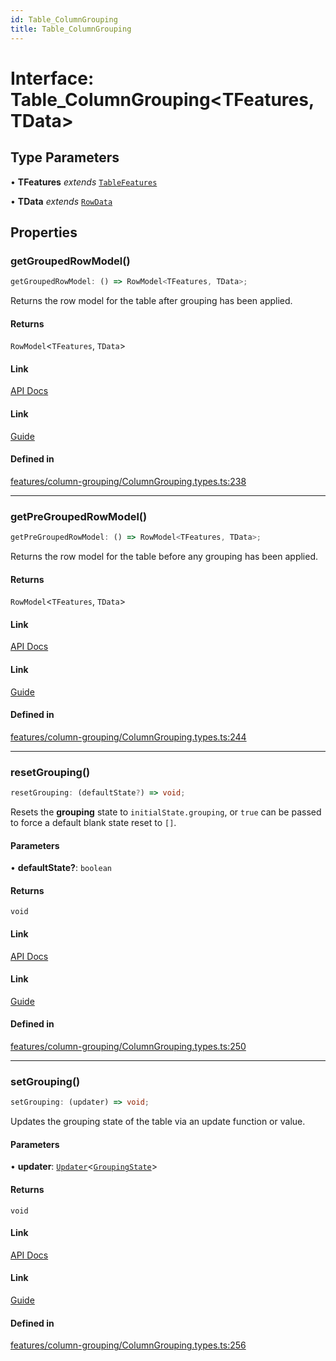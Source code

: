 ```yaml
---
id: Table_ColumnGrouping
title: Table_ColumnGrouping
---
```


# Interface: Table\_ColumnGrouping\<TFeatures, TData\>

## Type Parameters

• **TFeatures** *extends* [`TableFeatures`](tablefeatures.md)

• **TData** *extends* [`RowData`](../type-aliases/rowdata.md)

## Properties

### getGroupedRowModel()

```ts
getGroupedRowModel: () => RowModel<TFeatures, TData>;
```

Returns the row model for the table after grouping has been applied.

#### Returns

`RowModel`\<`TFeatures`, `TData`\>

#### Link

[API Docs](https://tanstack.com/table/v8/docs/api/features/grouping#getgroupedrowmodel)

#### Link

[Guide](https://tanstack.com/table/v8/docs/guide/grouping)

#### Defined in

[features/column-grouping/ColumnGrouping.types.ts:238](https://github.com/TanStack/table/blob/b1e6b79157b0debc7222660572b06c8b857f4605/packages/table-core/src/features/column-grouping/ColumnGrouping.types.ts#L238)

***

### getPreGroupedRowModel()

```ts
getPreGroupedRowModel: () => RowModel<TFeatures, TData>;
```

Returns the row model for the table before any grouping has been applied.

#### Returns

`RowModel`\<`TFeatures`, `TData`\>

#### Link

[API Docs](https://tanstack.com/table/v8/docs/api/features/grouping#getpregroupedrowmodel)

#### Link

[Guide](https://tanstack.com/table/v8/docs/guide/grouping)

#### Defined in

[features/column-grouping/ColumnGrouping.types.ts:244](https://github.com/TanStack/table/blob/b1e6b79157b0debc7222660572b06c8b857f4605/packages/table-core/src/features/column-grouping/ColumnGrouping.types.ts#L244)

***

### resetGrouping()

```ts
resetGrouping: (defaultState?) => void;
```

Resets the **grouping** state to `initialState.grouping`, or `true` can be passed to force a default blank state reset to `[]`.

#### Parameters

• **defaultState?**: `boolean`

#### Returns

`void`

#### Link

[API Docs](https://tanstack.com/table/v8/docs/api/features/grouping#resetgrouping)

#### Link

[Guide](https://tanstack.com/table/v8/docs/guide/grouping)

#### Defined in

[features/column-grouping/ColumnGrouping.types.ts:250](https://github.com/TanStack/table/blob/b1e6b79157b0debc7222660572b06c8b857f4605/packages/table-core/src/features/column-grouping/ColumnGrouping.types.ts#L250)

***

### setGrouping()

```ts
setGrouping: (updater) => void;
```

Updates the grouping state of the table via an update function or value.

#### Parameters

• **updater**: [`Updater`](../type-aliases/updater.md)\<[`GroupingState`](../type-aliases/groupingstate.md)\>

#### Returns

`void`

#### Link

[API Docs](https://tanstack.com/table/v8/docs/api/features/grouping#setgrouping)

#### Link

[Guide](https://tanstack.com/table/v8/docs/guide/grouping)

#### Defined in

[features/column-grouping/ColumnGrouping.types.ts:256](https://github.com/TanStack/table/blob/b1e6b79157b0debc7222660572b06c8b857f4605/packages/table-core/src/features/column-grouping/ColumnGrouping.types.ts#L256)
